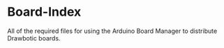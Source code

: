 # Board-Index
All of the required files for using the Arduino Board Manager to distribute Drawbotic boards.